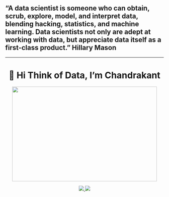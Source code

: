 ## “A data scientist is someone who can obtain, scrub, explore, model, and interpret data, blending hacking, statistics, and machine learning. Data scientists not only are adept at working with data, but appreciate data itself as a first-class product.” Hillary Mason
-------------
<h1 align="center">
    👋 Hi Think of Data, I’m Chandrakant
</h1>

<p align="center">
        <img width="460" height="300" src="https://user-images.githubusercontent.com/17869072/126591349-cb5fa8f4-3648-48c2-b0c1-b6131d4ba257.gif">
</p>

<p align="center">
  <a href="https://github.com/chandusayhi">
    <img src="https://img.shields.io/github/followers/chandusayhi?color=000000&label=GitHub&logo=github&logoColor=ffffff&style=for-the-badge">
  </a>
  <a href="https://www.instagram.com/viveksalunkhe80/">
    <img src="https://img.shields.io/badge/Instagram-Chandrakant Hatti?style=for-the-badge&logo=Instagram">
  </a>

</p>




